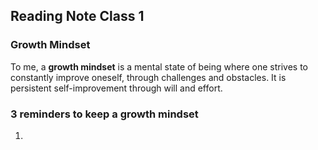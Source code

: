 ## Reading Note Class 1

### Growth Mindset
To me, a **growth mindset** is a mental state of being where one strives to constantly improve oneself, through challenges and obstacles. It is persistent self-improvement through will and effort.

### 3 reminders to keep a growth mindset
1. 